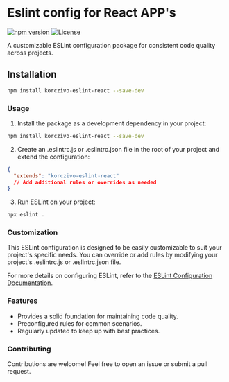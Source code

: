 # Eslint config for React APP's

[![npm version](https://img.shields.io/npm/v/my-custom-eslint-config.svg)](https://www.npmjs.com/package/my-custom-eslint-config)
[![License](https://img.shields.io/badge/license-MIT-blue.svg)](https://opensource.org/licenses/MIT)

A customizable ESLint configuration package for consistent code quality across projects.

## Installation

```bash
npm install korczivo-eslint-react --save-dev
```

### Usage

1. Install the package as a development dependency in your project:

```bash
npm install korczivo-eslint-react --save-dev
```
2. Create an .eslintrc.js or .eslintrc.json file in the root of your project and extend the configuration:
```JSON
{
  "extends": "korczivo-eslint-react"
  // Add additional rules or overrides as needed
} 
```
3. Run ESLint on your project:
```bash
npx eslint . 
```

### Customization


This ESLint configuration is designed to be easily customizable to suit your project's specific needs. You can override or add rules by modifying your project's .eslintrc.js or .eslintrc.json file.

For more details on configuring ESLint, refer to the [ESLint Configuration Documentation](https://eslint.org/docs/latest/use/configure/).

### Features

* Provides a solid foundation for maintaining code quality.
* Preconfigured rules for common scenarios.
* Regularly updated to keep up with best practices.


### Contributing

Contributions are welcome! Feel free to open an issue or submit a pull request.